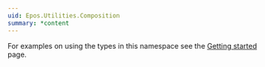 ```yaml
---
uid: Epos.Utilities.Composition
summary: *content
---
```

For examples on using the types in this namespace see the [Getting started](../getting-started.md) page.
